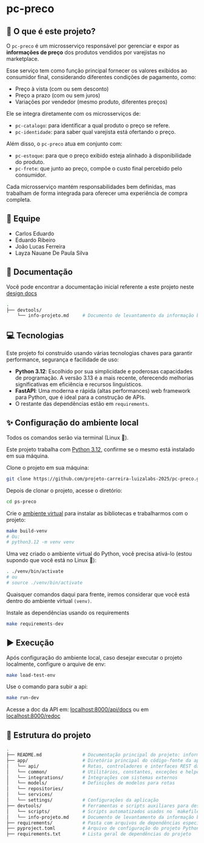 # pc-preco

## 📌 O que é este projeto?

O `pc-preco` é um microsserviço responsável por gerenciar e expor as **informações de preço** dos produtos vendidos por
varejistas no marketplace.

Esse serviço tem como função principal fornecer os valores exibidos ao consumidor final, considerando diferentes
condições de pagamento, como:

- Preço à vista (com ou sem desconto)
- Preço a prazo (com ou sem juros)
- Variações por vendedor (mesmo produto, diferentes preços)

Ele se integra diretamente com os microsserviços de:

- `pc-catalogo`: para identificar a qual produto o preço se refere.
- `pc-identidade`: para saber qual varejista está ofertando o preço.

Além disso, o `pc-preco` atua em conjunto com:

- `pc-estoque`: para que o preço exibido esteja alinhado à disponibilidade do produto.
- `pc-frete`: que junto ao preço, compõe o custo final percebido pelo consumidor.

Cada microsserviço mantém responsabilidades bem definidas, mas trabalham de forma integrada para oferecer uma
experiência de compra completa.


## 👥 Equipe

- Carlos Eduardo
- Eduardo Ribeiro
- João Lucas Ferreira
- Layza Nauane De Paula Silva


## 📄 Documentação

<!-- Colar o design docs da sua aplicação no link abaixo -->

Você pode encontrar a documentação inicial referente a este projeto neste [design docs](https://github.com/projeto-carreira-luizalabs-2025/pc-preco/blob/main/devtools/info-projeto.md)
```bash
.           
├── devtools/
    └── info-projeto.md     # Documento de levantamento da informação base
```

## 💻 Tecnologias
Este projeto foi construído usando várias tecnologias chaves para garantir performance, segurança e facilidade de uso:

* **Python 3.12**: Escolhido por sua simplicidade e poderosas capacidades de programação. A versão 3.13 é a mais recente, oferecendo melhorias significativas em eficiência e recursos linguísticos.
* **FastAPI**: Uma moderna e rápida (altas performances) web framework para Python, que é ideal para a construção de APIs.
* O restante das dependências estão em `requirements`.


## ✨ Configuração do ambiente local

Todos os comandos serão via terminal (Linux 🐧).

Este projeto trabalha com [Python 3.12](https://docs.python.org/3.12/), confirme se o mesmo está instalado em sua máquina.

Clone o projeto em sua máquina:

```bash
git clone https://github.com/projeto-carreira-luizalabs-2025/pc-preco.git
```
Depois de clonar o projeto, acesse o diretório:

```bash
cd ps-preco
```

Crie o [ambiente virtual](https://docs.python.org/3.12/tutorial/venv.html)
para instalar as bibliotecas e trabalharmos com o projeto:

```bash
make build-venv
# Ou:
# python3.12 -m venv venv
```

Uma vez criado o ambiente virtual do Python, você precisa ativá-lo
(estou supondo que você está no Linux 🐧):

```bash
. ./venv/bin/activate
# ou
# source ./venv/bin/activate
```

Quaisquer comandos daqui para frente, iremos considerar que você está dentro
do ambiente virtual `(venv)`.

Instale as dependências usando os requirements

```bash
make requirements-dev
```

## ▶️ Execução

Após configuração do ambiente local, caso desejar executar o projeto localmente, configure o arquive de env:

```bash
make load-test-env
```

Use o comando para subir a api:
```bash
make run-dev
```

Acesse a doc da API em: [localhost:8000/api/docs](http://0.0.0.0:8000/api/docs) ou em [localhost:8000/redoc](http://0.0.0.0:8000/redoc)

## 📁 Estrutura do projeto
```bash
.
├── README.md               # Documentação principal do projeto: informações do projeto, instruções de setup, uso e execução
├── app/                    # Diretório principal do código-fonte da aplicação (em construção)
│   └── api/                # Rotas, controladores e interfaces REST da aplicação
│   └── common/             # Utilitários, constantes, exceções e helpers compartilhados entre os módulos
│   └── integrations/       # Integrações com sistemas externos 
│   └── models/             # Definições de modelos para rotas
│   └── repositories/       
│   └── services/            
│   └── settings/           # Configurações da aplicação
├── devtools/               # Ferramentas e scripts auxiliares para desenvolvimento
│   └── scripts/            # Scripts automatizados usados no `makefile` (ex: configuração de ambiente)
│   └── info-projeto.md     # Documento de levantamento da informação base
├── requirements/           # Pasta com arquivos de dependências específicas (ex: develop.txt, base.txt)
├── pyproject.toml          # Arquivo de configuração do projeto Python
├── requirements.txt        # Lista geral de dependências do projeto

